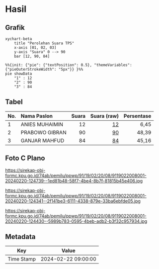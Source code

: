 # Hasil

## Grafik

```mermaid
xychart-beta
    title "Perolehan Suara TPS"
    x-axis [01, 02, 03]
    y-axis "Suara" 0 --> 90
    bar [12, 90, 84]
```

```mermaid
%%{init: {"pie": {"textPosition": 0.5}, "themeVariables": {"pieOuterStrokeWidth": "5px"}} }%%
pie showData
    "1" : 12
    "2" : 90
    "3" : 84
```

## Tabel

| No. | Nama Paslon    | Suara | Suara (raw) | Persentase |
|:--- |:-------------- | -----:| -----------:| ----------:|
| 1   | ANIES MUHAIMIN | 12    | [12][p-1]   | 6,45       |
| 2   | PRABOWO GIBRAN | 90    | [90][p-2]   | 48,39      |
| 3   | GANJAR MAHFUD  | 84    | [84][p-3]   | 45,16      |


[p-1]: https://github.com/gigit-pemilu/pemilu-2024-91-papua/blob/main/pilpres/hitung-suara/sub/91-papua/sub/19-supiori/sub/02-supiori-utara/sub/2008-warbor/sub/001-tps/sub/paslon-1.txt
[p-2]: https://github.com/gigit-pemilu/pemilu-2024-91-papua/blob/main/pilpres/hitung-suara/sub/91-papua/sub/19-supiori/sub/02-supiori-utara/sub/2008-warbor/sub/001-tps/sub/paslon-2.txt
[p-3]: https://github.com/gigit-pemilu/pemilu-2024-91-papua/blob/main/pilpres/hitung-suara/sub/91-papua/sub/19-supiori/sub/02-supiori-utara/sub/2008-warbor/sub/001-tps/sub/paslon-3.txt

## Foto C Plano

https://sirekap-obj-formc.kpu.go.id/74ab/pemilu/ppwp/91/19/02/20/08/9119022008001-20240220-124739--1ed81b48-58f7-4be4-8b7f-81815b45e406.jpg

https://sirekap-obj-formc.kpu.go.id/74ab/pemilu/ppwp/91/19/02/20/08/9119022008001-20240220-124341--2f141be3-6111-4338-879e-33ba6ebfde05.jpg

https://sirekap-obj-formc.kpu.go.id/74ab/pemilu/ppwp/91/19/02/20/08/9119022008001-20240220-124430--5989b783-0595-4beb-adb2-b3f32c957934.jpg


## Metadata

| Key        | Value               |
| ---------- | ------------------- |
| Time Stamp | 2024-02-22 09:00:00 |



